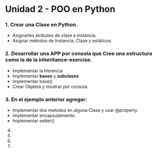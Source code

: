 #  Unidad 2 - POO en Python

### 1. Crear una Clase en Python.
  - Asignarles atributos de clase e instancia.
  - Asignar métodos de Instancia, Clase y estáticos.

### 2. Desarrollar una APP por consola que Cree una estructura como la de la  inheritance-exercise.
  -  Implementar la Herencia
  -  Implementar __bases__ y __subclases__
  -  Implementar base()
  -  Crear Objetos y mostrar por consola.    

### 3.  En el ejemplo anterior agregar:
  -  Implementar dos metodos en alguna Clase y usar @property.
  -  Implementar encapsulamiento.
  -  Implementar setter()

4.  

5.  

6.  

7.  